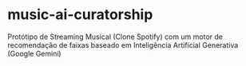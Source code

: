 # music-ai-curatorship
Protótipo de Streaming Musical (Clone Spotify) com um motor de recomendação de faixas baseado em Inteligência Artificial Generativa (Google Gemini)
